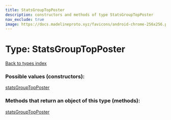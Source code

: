 ```yaml
---
title: StatsGroupTopPoster
description: constructors and methods of type StatsGroupTopPoster
nav_exclude: true
image: https://docs.madelineproto.xyz/favicons/android-chrome-256x256.png
---
```

# Type: StatsGroupTopPoster
[Back to types index](index.html)



### Possible values (constructors):

[statsGroupTopPoster](/API_docs/constructors/statsGroupTopPoster.html)  



### Methods that return an object of this type (methods):



[statsGroupTopPoster](/API_docs/constructors/statsGroupTopPoster.html)  

